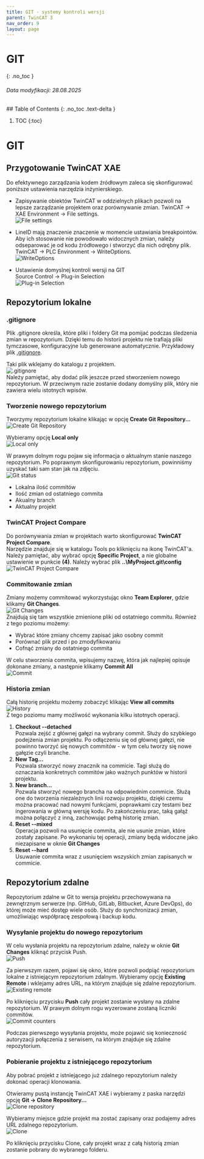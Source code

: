 ```yaml
---
title: GIT - systemy kontroli wersji 
parent: TwinCAT 3
nav_order: 9
layout: page
---
```


# GIT
{: .no_toc }
<h6> Data modyfikacji: 28.08.2025 </h6>
## Table of Contents
{: .no_toc .text-delta }

1. TOC
{:toc}


# GIT
## Przygotowanie TwinCAT XAE

Do efektywnego zarządzania kodem źródłowym zaleca się skonfigurować poniższe ustawienia narzędzia inżynierskiego.

* Zapisywanie obiektów TwinCAT w oddzielnych plikach pozwoli na lepsze zarządzanie projektem oraz porównywanie zmian. 
TwinCAT → XAE Environment → File settings.   
![File settings](image-1.png)

* LineID mają znaczenie znaczenie w momencie ustawiania breakpointów. Aby ich stosowanie nie powodowało widocznych zmian, należy odseparować je od kodu źródłowego i stworzyć dla nich odrębny plik.  
TwinCAT → PLC Environment → WriteOptions.  
![WriteOptions](image-2.png)

* Ustawienie domyslnej kontroli wersji na GIT   
Source Control → Plug-in Selection  
![Plug-in Selection](image-4.png)

## Repozytorium lokalne

### .gitignore
Plik .gitignore określa, które pliki i foldery Git ma pomijać podczas śledzenia zmian w repozytorium. Dzięki temu do historii projektu nie trafiają pliki tymczasowe, konfiguracyjne lub generowane automatycznie.
Przykładowy plik [.gitignore](https://infosys.beckhoff.com/content/1033/tc3_sourcecontrol/14604066827.html).

Taki plik wklejamy do katalogu z projektem.  
![.gitignore](image-5.png)  
Należy pamiętać, aby dodać plik jeszcze przed stworzeniem nowego repozytorium. W przeciwnym razie zostanie dodany domyślny plik, który nie zawiera wielu istotnych wpisów.

### Tworzenie nowego repozytorium
Tworzymy repozytorium lokalne klikając w opcję **Create Git Repository...**  
![Create Git Repository](image-6.png)

Wybieramy opcję **Local only**  
![Local only](image-8.png)

W prawym dolnym rogu pojaw się informacja o aktualnym stanie naszego repozytorium. Po poprawnym skonfigurowaniu repozytorium, powinniśmy uzyskać taki sam stan jak na zdjęciu.  
![Git status](image-9.png)
* Lokalna ilość commitów
* Ilość zmian od ostatniego commita
* Akualny branch
* Aktualny projekt

### TwinCAT Project Compare
Do porównywania zmian w projektach warto skonfigurować **TwinCAT Project Compare**.  
Narzędzie znajduje się w katalogu Tools po kliknięciu na ikonę TwinCAT'a.  
Należy pamiętać, aby wybrać opcję **Specific Project**, a nie globalne ustawienie w punkcie **(4)**. Należy wybrać plik **..\MyProject\.git\config**  
![TwinCAT Project Compare](image-10.png)

### Commitowanie zmian
Zmiany możemy commitować wykorzystując okno **Team Explorer**, gdzie klikamy **Git Changes**.  
![Git Changes](image-11.png)  
Znajdują się tam wszystkie zmienione pliki od ostatniego commitu. Również z tego poziomu możemy:
* Wybrać które zmiany chcemy zapisać jako osobny commit
* Porównać plik przed i po zmodyfikowaniu
* Cofnąć zmiany do ostatniego commita

W celu stworzenia commita, wpisujemy nazwę, która jak najlepiej opisuje dokonane zmiany, a następnie klikamy **Commit All**  
![Commit](image-12.png)

### Historia zmian
Całą historię projektu możemy zobaczyć klikając **View all commits**  
![History](image-14.png)  
Z tego poziomu mamy możliwość wykonania kilku istotnych operacji.
1. **Checkout --detached**  
Pozwala zejść z głównej gałęzi na wybrany commit. Służy do szybkiego podejżenia zmian projektu. Po odłączeniu się od głównej gałęzi, nie powinno tworzyć się nowych commitów - w tym celu tworzy się nowe gałęzie czyli branche.
2. **New Tag...**  
Pozwala stworzyć nowy znacznik na commicie. Tagi służą do oznaczania konkretnych commitów jako ważnych punktów w historii projektu.
3. **New branch...**  
Pozwala stworzyć nowego brancha na odpowiednim commicie. Służą one do tworzenia niezależnych linii rozwoju projektu, dzięki czemu można pracować nad nowymi funkcjami, poprawkami czy testami bez ingerowania w główną wersję kodu. Po zakończeniu prac, taką gałąź można połączyć z inną, zachowując pełną historię zmian.
4. **Reset --mixed**  
Operacja pozwoli na usunięcie commita, ale nie usunie zmian, które zostały zapisane. Po wykonaniu tej operacji, zmiany będą widoczne jako niezapisane w oknie **Git Changes**
5. **Reset --hard**  
Usuwanie commita wraz z usunięciem wszyskich zmian zapisanych w commicie.

## Repozytorium zdalne
Repozytorium zdalne w Git to wersja projektu przechowywana na zewnętrznym serwerze (np. GitHub, GitLab, Bitbucket, Azure DevOps), do której może mieć dostęp wiele osób.
Służy do synchronizacji zmian, umożliwiając współpracę zespołową i backup kodu.
### Wysyłanie projektu do nowego repozytorium
W celu wysłania projektu na repozytorium zdalne, należy w oknie **Git Changes** kliknąć przycisk Push.  
![Push](image-17.png)  

Za pierwszym razem, pojawi się okno, które pozwoli podpiąć repozytorium lokalne z istniejącym repozytorium zdalnym. Wybieramy opcję **Existing Remote** i wklejamy adres URL, na którym znajduje się zdalne repozytorium.
![Existing remote](image-18.png)

Po kliknięciu przycisku **Push** cały projekt zostanie wysłany na zdalne repozytorium. W prawym dolnym rogu wyzerowane zostaną liczniki commitów.  
![Commit counters](image-19.png)

Podczas pierwszego wysyłania projektu, może pojawić się konieczność autoryzacji połączenia z serwisem, na którym znajduje się zdalne repozytorium.

### Pobieranie projektu z istniejącego repozytorium
Aby pobrać projekt z istniejącego już zdalnego repozytorium należy dokonać operacji klonowania.

Otwieramy pustą instancję TwinCAT XAE i wybieramy z paska narzędzi opcję **Git → Clone Repository...**  
![Clone repository](image-20.png)

Wybieramy miejsce gdzie projekt ma zostać zapisany oraz podajemy adres URL zdalnego repozytorium.  
![Clone](image-21.png)

Po kliknięciu przycisku Clone, cały projekt wraz z całą historią zmian zostanie pobrany do wybranego folderu.